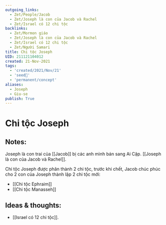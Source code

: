 ```yaml
---
outgoing_links:
  - Zet/People/Jacob
  - Zet/Joseph là con của Jacob và Rachel
  - Zet/Israel có 12 chi tộc
backlinks:
  - Zet/Mormon giáo
  - Zet/Joseph là con của Jacob và Rachel
  - Zet/Israel có 12 chi tộc
  - Zet/Người Samari
title: Chi tộc Joseph
UID: 211121104012
created: 21-Nov-2021
tags:
  - 'created/2021/Nov/21'
  - 'seed🥜'
  - 'permanent/concept'
aliases:
  - Joseph
  - Giu-se
publish: True
---
```

# Chi tộc Joseph

## Notes:
Joseph là con trai của [[Jacob]] bị các anh mình bán sang Ai Cập. [[Joseph là con của Jacob và Rachel]]. 

Chi tộc Joseph được phân thành 2 chi tộc, trước khi chết, Jacob chúc phúc cho 2 con của Joseph thành lập 2 chi tộc mới:

- [[Chi tộc Ephraim]]
- [[Chi tộc Manasseh]] 

## Ideas & thoughts:
- [[Israel có 12 chi tộc]].

